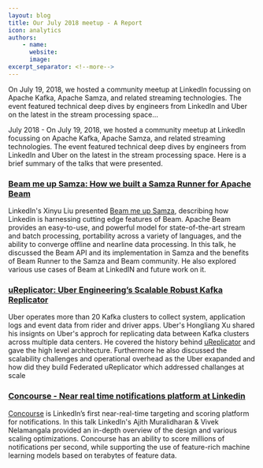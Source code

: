 ```yaml
---
layout: blog
title: Our July 2018 meetup - A Report
icon: analytics
authors:
    - name:
      website: 
      image: 
excerpt_separator: <!--more-->
---
```

<!--
   Licensed to the Apache Software Foundation (ASF) under one or more
   contributor license agreements.  See the NOTICE file distributed with
   this work for additional information regarding copyright ownership.
   The ASF licenses this file to You under the Apache License, Version 2.0
   (the "License"); you may not use this file except in compliance with
   the License.  You may obtain a copy of the License at

       http://www.apache.org/licenses/LICENSE-2.0

   Unless required by applicable law or agreed to in writing, software
   distributed under the License is distributed on an "AS IS" BASIS,
   WITHOUT WARRANTIES OR CONDITIONS OF ANY KIND, either express or implied.
   See the License for the specific language governing permissions and
   limitations under the License.
-->

On July 19, 2018, we hosted a community meetup at LinkedIn focussing on Apache Kafka, Apache Samza, and related streaming technologies. 
The event featured technical deep dives by engineers from LinkedIn and Uber on the latest in the stream processing space... 

<!--more-->

July 2018 - On July 19, 2018, we hosted a community meetup at LinkedIn focussing on Apache Kafka, Apache Samza, and related streaming technologies. 
The event featured technical deep dives by engineers from LinkedIn and Uber on the latest in the stream processing space. Here is a brief summary
of the talks that were presented. 

### [Beam me up Samza: How we built a Samza Runner for Apache Beam](https://youtu.be/o5GaifLoZho)

LinkedIn's Xinyu Liu presented [Beam me up Samza](https://bit.ly/2Nyc4pl), describing how Linkedin is harnessing cutting edge features of Beam. 
Apache Beam provides an easy-to-use, and powerful model for state-of-the-art stream and batch processing, portability 
across a variety of languages, and the ability to converge offline and nearline data processing. In this talk,
he discussed the Beam API and its implementation in Samza and the benefits of Beam Runner to the Samza and Beam community.
He also explored various use cases of Beam at LinkedIN and future work on it. 


### [uReplicator: Uber Engineering’s Scalable Robust Kafka Replicator](https://bit.ly/2NxvFpz)


Uber operates more than 20 Kafka clusters to collect system, application logs and event data from rider and driver apps. 
Uber's Hongliang Xu shared his insignts on Uber's approch for replicating data between Kafka clusters across multiple data centers. 
He covered the history behind [uReplicator](https://bit.ly/2NxvFpz) and gave the high level architecture. Furthermore he also discussed the
scalability challenges and operational overhead as the Uber exapanded and how did they build Federated uReplicator 
which addressed challanges at scale


### [Concourse - Near real time notifications platform at Linkedin](https://youtu.be/Fszo6jThq0I)


[Concourse](https://bit.ly/2zXNwUJ) is LinkedIn’s first near-real-time targeting and scoring platform for notifications. In this talk LinkedIn's Ajith Muralidharan & Vivek Nelamangala provided an in-depth overview of the design and various scaling optimizations. 
Concourse has an ability to score millions of notifications per second, while supporting the use of feature-rich machine learning 
models based on terabytes of feature data.


<!--more-->


